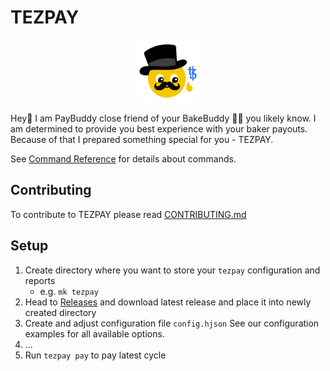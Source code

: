 # TEZPAY
<p align="center"><img width="100" src="https://raw.githubusercontent.com/alis-is/tezpay/main/assets/logo.png" alt="TEZPAY logo"></p>

Hey👋 I am PayBuddy close friend of your BakeBuddy 👨‍🍳 you likely know. I am determined to provide you best experience with your baker payouts.
Because of that I prepared something special for you - TEZPAY.

See [Command Reference](https://github.com/alis-is/tezpay/tree/main/docs/cmd) for details about commands. 

## Contributing

To contribute to TEZPAY please read [CONTRIBUTING.md](https://github.com/alis-is/tezpay/blob/main/docs/CONTRIBUTING.md)

## Setup

1. Create directory where you want to store your `tezpay` configuration and reports
	- e.g. `mk tezpay`
2. Head to [Releases](https://github.com/alis-is/tezpay/releases) and download latest release and place it into newly created directory
3. Create and adjust configuration file `config.hjson`  See our configuration examples for all available options.
4. ...
5. Run `tezpay pay` to pay latest cycle